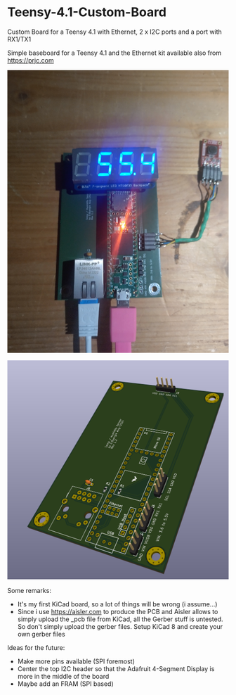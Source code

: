 # Teensy-4.1-Custom-Board
Custom Board for a Teensy 4.1 with Ethernet, 2 x I2C ports and a port with RX1/TX1 

Simple baseboard for a Teensy 4.1 and the Ethernet kit available also from https://prjc.com

![Board in use as a sensor board](Board01.png)

![3D view from KiCad](Board02.png)

Some remarks:
- It's my first KiCad board, so a lot of things will be wrong (i assume...)
- Since i use https://aisler.com to produce the PCB and Aisler allows to simply upload the _pcb file from KiCad, all the Gerber stuff is untested. So don't simply upload the gerber files. Setup KiCad 8 and create your own gerber files

Ideas for the future:
- Make more pins available (SPI foremost)
- Center the top I2C header so that the Adafruit 4-Segment Display is more in the middle of the board
- Maybe add an FRAM (SPI based)